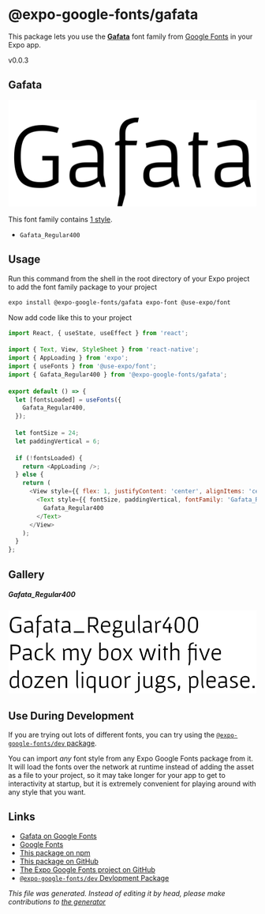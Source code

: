 # @expo-google-fonts/gafata

This package lets you use the [**Gafata**](https://fonts.google.com/specimen/Gafata) font family from [Google Fonts](https://fonts.google.com/) in your Expo app.

v0.0.3

## Gafata

![Gafata](./font-family.png)

This font family contains [1 style](#gallery).

- `Gafata_Regular400`

## Usage

Run this command from the shell in the root directory of your Expo project to add the font family package to your project
```sh
expo install @expo-google-fonts/gafata expo-font @use-expo/font
```

Now add code like this to your project
```js
import React, { useState, useEffect } from 'react';

import { Text, View, StyleSheet } from 'react-native';
import { AppLoading } from 'expo';
import { useFonts } from '@use-expo/font';
import { Gafata_Regular400 } from '@expo-google-fonts/gafata';

export default () => {
  let [fontsLoaded] = useFonts({
    Gafata_Regular400,
  });

  let fontSize = 24;
  let paddingVertical = 6;

  if (!fontsLoaded) {
    return <AppLoading />;
  } else {
    return (
      <View style={{ flex: 1, justifyContent: 'center', alignItems: 'center' }}>
        <Text style={{ fontSize, paddingVertical, fontFamily: 'Gafata_Regular400' }}>
          Gafata_Regular400
        </Text>
      </View>
    );
  }
};

```

## Gallery

##### Gafata_Regular400
![Gafata_Regular400](./d93ec736426526ff4d866b0522a300711a10168b8198ae7985029233601b84ac.ttf.png)


## Use During Development

If you are trying out lots of different fonts, you can try using the [`@expo-google-fonts/dev` package](https://github.com/expo/google-fonts/tree/master/font-packages/dev#readme).

You can import *any* font style from any Expo Google Fonts package from it. It will load the fonts
over the network at runtime instead of adding the asset as a file to your project, so it may take longer
for your app to get to interactivity at startup, but it is extremely convenient
for playing around with any style that you want.

## Links

- [Gafata on Google Fonts](https://fonts.google.com/specimen/Gafata)
- [Google Fonts](https://fonts.google.com/)
- [This package on npm](https://www.npmjs.com/package/@expo-google-fonts/gafata)
- [This package on GitHub](https://github.com/expo/google-fonts/tree/master/font-packages/gafata)
- [The Expo Google Fonts project on GitHub](https://github.com/expo/google-fonts)
- [`@expo-google-fonts/dev` Devlopment Package](https://github.com/expo/google-fonts/tree/master/font-packages/dev)


*This file was generated. Instead of editing it by head, please make contributions to [the generator](https://github.com/expo/google-fonts/tree/master/packages/generator)*
